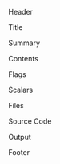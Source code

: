 
Header



Title



Summary



Contents



Flags


Scalars


Files


Source Code


Output


Footer

